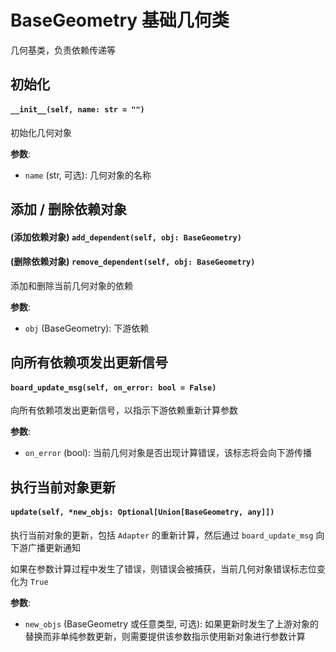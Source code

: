 # BaseGeometry 基础几何类

几何基类，负责依赖传递等


## 初始化

#### `__init__(self, name: str = "")`

初始化几何对象

**参数**:
 - `name` (str, 可选): 几何对象的名称


## 添加 / 删除依赖对象

#### (添加依赖对象) `add_dependent(self, obj: BaseGeometry)`

#### (删除依赖对象) `remove_dependent(self, obj: BaseGeometry)`

添加和删除当前几何对象的依赖

**参数**:
 - `obj` (BaseGeometry): 下游依赖


## 向所有依赖项发出更新信号

#### `board_update_msg(self, on_error: bool = False)`

向所有依赖项发出更新信号，以指示下游依赖重新计算参数

**参数**:
 - `on_error` (bool): 当前几何对象是否出现计算错误，该标志将会向下游传播


## 执行当前对象更新

#### `update(self, *new_objs: Optional[Union[BaseGeometry, any]])`

执行当前对象的更新，包括 `Adapter` 的重新计算，然后通过 `board_update_msg` 向下游广播更新通知

如果在参数计算过程中发生了错误，则错误会被捕获，当前几何对象错误标志位变化为 `True`

**参数**:
 - `new_objs` (BaseGeometry 或任意类型, 可选): 如果更新时发生了上游对象的替换而非单纯参数更新，则需要提供该参数指示使用新对象进行参数计算
